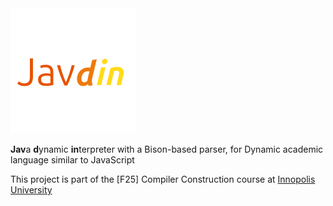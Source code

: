 <img width="200" height="200" alt="logo" src="assets/javdin-logo-400-400.png" />

**Jav**a **d**ynamic **in**terpreter
with a Bison-based parser, for Dynamic academic language similar to JavaScript

This project is part of the [F25] Compiler Construction course at [Innopolis University](https://innopolis.university/)